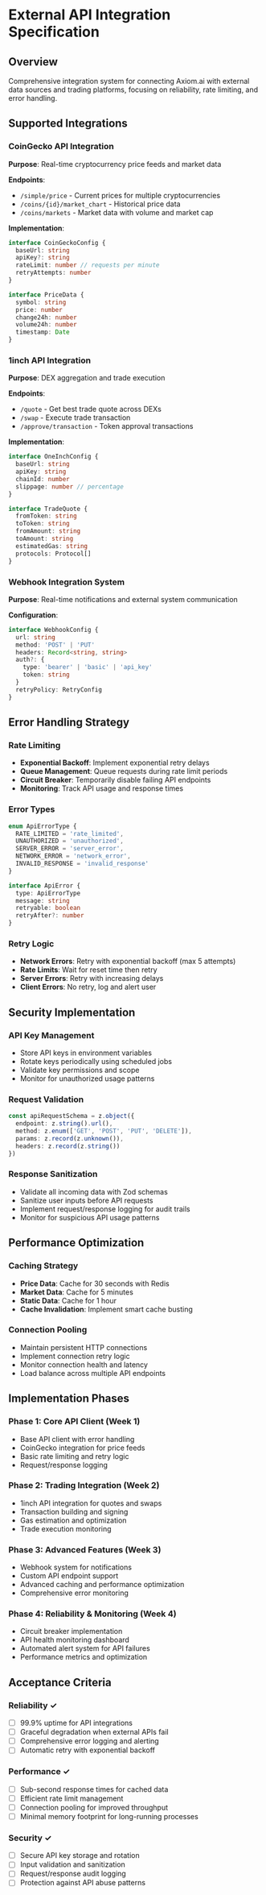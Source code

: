 # External API Integration Specification

## Overview
Comprehensive integration system for connecting Axiom.ai with external data sources and trading platforms, focusing on reliability, rate limiting, and error handling.

## Supported Integrations

### CoinGecko API Integration
**Purpose**: Real-time cryptocurrency price feeds and market data

**Endpoints**:
- `/simple/price` - Current prices for multiple cryptocurrencies
- `/coins/{id}/market_chart` - Historical price data
- `/coins/markets` - Market data with volume and market cap

**Implementation**:
```typescript
interface CoinGeckoConfig {
  baseUrl: string
  apiKey?: string
  rateLimit: number // requests per minute
  retryAttempts: number
}

interface PriceData {
  symbol: string
  price: number
  change24h: number
  volume24h: number
  timestamp: Date
}
```

### 1inch API Integration  
**Purpose**: DEX aggregation and trade execution

**Endpoints**:
- `/quote` - Get best trade quote across DEXs
- `/swap` - Execute trade transaction
- `/approve/transaction` - Token approval transactions

**Implementation**:
```typescript
interface OneInchConfig {
  baseUrl: string
  apiKey: string
  chainId: number
  slippage: number // percentage
}

interface TradeQuote {
  fromToken: string
  toToken: string 
  fromAmount: string
  toAmount: string
  estimatedGas: string
  protocols: Protocol[]
}
```

### Webhook Integration System
**Purpose**: Real-time notifications and external system communication

**Configuration**:
```typescript
interface WebhookConfig {
  url: string
  method: 'POST' | 'PUT'
  headers: Record<string, string>
  auth?: {
    type: 'bearer' | 'basic' | 'api_key'
    token: string
  }
  retryPolicy: RetryConfig
}
```

## Error Handling Strategy

### Rate Limiting
- **Exponential Backoff**: Implement exponential retry delays
- **Queue Management**: Queue requests during rate limit periods  
- **Circuit Breaker**: Temporarily disable failing API endpoints
- **Monitoring**: Track API usage and response times

### Error Types
```typescript
enum ApiErrorType {
  RATE_LIMITED = 'rate_limited',
  UNAUTHORIZED = 'unauthorized', 
  SERVER_ERROR = 'server_error',
  NETWORK_ERROR = 'network_error',
  INVALID_RESPONSE = 'invalid_response'
}

interface ApiError {
  type: ApiErrorType
  message: string
  retryable: boolean
  retryAfter?: number
}
```

### Retry Logic
- **Network Errors**: Retry with exponential backoff (max 5 attempts)
- **Rate Limits**: Wait for reset time then retry  
- **Server Errors**: Retry with increasing delays
- **Client Errors**: No retry, log and alert user

## Security Implementation

### API Key Management
- Store API keys in environment variables
- Rotate keys periodically using scheduled jobs
- Validate key permissions and scope
- Monitor for unauthorized usage patterns

### Request Validation
```typescript
const apiRequestSchema = z.object({
  endpoint: z.string().url(),
  method: z.enum(['GET', 'POST', 'PUT', 'DELETE']),
  params: z.record(z.unknown()),
  headers: z.record(z.string())
})
```

### Response Sanitization
- Validate all incoming data with Zod schemas
- Sanitize user inputs before API requests
- Implement request/response logging for audit trails
- Monitor for suspicious API usage patterns

## Performance Optimization

### Caching Strategy
- **Price Data**: Cache for 30 seconds with Redis
- **Market Data**: Cache for 5 minutes  
- **Static Data**: Cache for 1 hour
- **Cache Invalidation**: Implement smart cache busting

### Connection Pooling
- Maintain persistent HTTP connections
- Implement connection retry logic
- Monitor connection health and latency
- Load balance across multiple API endpoints

## Implementation Phases

### Phase 1: Core API Client (Week 1)
- Base API client with error handling
- CoinGecko integration for price feeds
- Basic rate limiting and retry logic
- Request/response logging

### Phase 2: Trading Integration (Week 2)  
- 1inch API integration for quotes and swaps
- Transaction building and signing
- Gas estimation and optimization
- Trade execution monitoring

### Phase 3: Advanced Features (Week 3)
- Webhook system for notifications
- Custom API endpoint support
- Advanced caching and performance optimization
- Comprehensive error monitoring

### Phase 4: Reliability & Monitoring (Week 4)
- Circuit breaker implementation
- API health monitoring dashboard  
- Automated alert system for API failures
- Performance metrics and optimization

## Acceptance Criteria

### Reliability ✓
- [ ] 99.9% uptime for API integrations
- [ ] Graceful degradation when external APIs fail
- [ ] Comprehensive error logging and alerting
- [ ] Automatic retry with exponential backoff

### Performance ✓  
- [ ] Sub-second response times for cached data
- [ ] Efficient rate limit management
- [ ] Connection pooling for improved throughput
- [ ] Minimal memory footprint for long-running processes

### Security ✓
- [ ] Secure API key storage and rotation
- [ ] Input validation and sanitization  
- [ ] Request/response audit logging
- [ ] Protection against API abuse patterns
